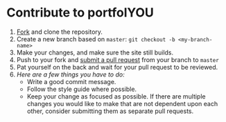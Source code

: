 # Contribute to portfolYOU

1. [Fork](https://github.com/YoussefRaafatNasry/portfolYOU/fork) and clone the repository.
2. Create a new branch based on `master`: `git checkout -b <my-branch-name>`
3. Make your changes, and make sure the site still builds.
4. Push to your fork and [submit a pull request](https://github.com/YoussefRaafatNasry/portfolYOU/compare) from your branch to `master`
5. Pat yourself on the back and wait for your pull request to be reviewed.
6. _Here are a few things you have to do:_
   * Write a good commit message.
   * Follow the style guide where possible.
   * Keep your change as focused as possible. If there are multiple changes you would like to make that are not dependent upon each other, consider submitting them as separate pull requests.

